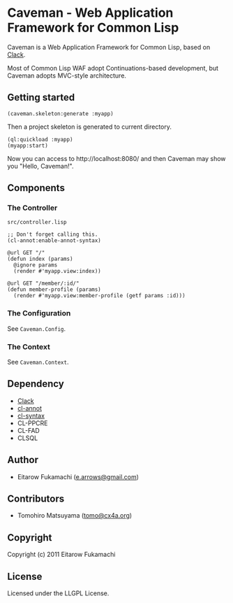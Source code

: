 # Caveman - Web Application Framework for Common Lisp

Caveman is a Web Application Framework for Common Lisp, based on [Clack](https://github.com/fukamachi/clack).

Most of Common Lisp WAF adopt Continuations-based development, but Caveman adopts MVC-style architecture.

## Getting started

    (caveman.skeleton:generate :myapp)

Then a project skeleton is generated to current directory.

    (ql:quickload :myapp)
    (myapp:start)

Now you can access to http://localhost:8080/ and then Caveman may show you "Hello, Caveman!".

## Components

### The Controller

`src/controller.lisp`

    ;; Don't forget calling this.
    (cl-annot:enable-annot-syntax)
    
    @url GET "/"
    (defun index (params)
      @ignore params
      (render #'myapp.view:index))
    
    @url GET "/member/:id/"
    (defun member-profile (params)
      (render #'myapp.view:member-profile (getf params :id)))

### The Configuration

See `Caveman.Config`.

### The Context

See `Caveman.Context`.

## Dependency

* [Clack](https://github.com/fukamachi/clack)
* [cl-annot](https://github.com/arielnetworks/cl-annot)
* [cl-syntax](https://github.com/m2ym/cl-syntax)
* CL-PPCRE
* CL-FAD
* CLSQL

## Author

* Eitarow Fukamachi (e.arrows@gmail.com)

## Contributors

* Tomohiro Matsuyama (tomo@cx4a.org)

## Copyright

Copyright (c) 2011 Eitarow Fukamachi

## License

Licensed under the LLGPL License.
